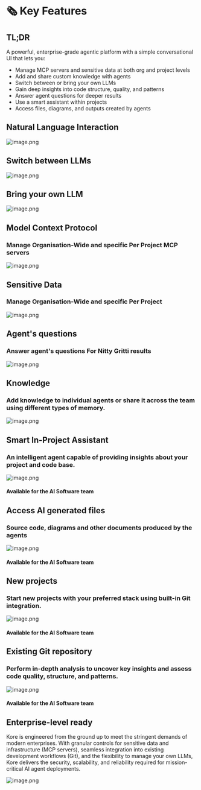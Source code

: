 # 🗞️ Key Features

## TL;DR
A powerful, enterprise-grade agentic platform with a simple conversational UI that lets you:
- Manage MCP servers and sensitive data at both org and project levels
- Add and share custom knowledge with agents
- Switch between or bring your own LLMs
- Gain deep insights into code structure, quality, and patterns
- Answer agent questions for deeper results
- Use a smart assistant within projects
- Access files, diagrams, and outputs created by agents

## Natural Language Interaction

![image.png](/getting_started/assets/key_features/image0.png)

## Switch between LLMs

![image.png](/getting_started/assets/key_features/image1.png)

## Bring your own LLM

![image.png](/getting_started/assets/key_features/image2.png)

## Model Context Protocol
### Manage Organisation-Wide and specific Per Project MCP servers
![image.png](/getting_started/assets/key_features/image3.png)

## Sensitive Data
### Manage Organisation-Wide and specific Per Project
![image.png](/getting_started/assets/key_features/image4.png)

## Agent's questions 
### Answer agent's questions For Nitty Gritti results
![image.png](/getting_started/assets/key_features/image5.png)

## Knowledge
### Add knowledge to individual agents or share it across the team using different types of memory.
![image.png](/getting_started/assets/key_features/image6.png)

## Smart In-Project Assistant
### An intelligent agent capable of providing insights about your project and code base.
![image.png](/getting_started/assets/key_features/image7.png)
#### Available for the AI Software team

## Access AI generated files
### Source code, diagrams and other documents produced by the agents
![image.png](/getting_started/assets/key_features/image8.png)
#### Available for the AI Software team

## New projects
### Start new projects with your preferred stack using built-in Git integration. 
![image.png](/getting_started/assets/key_features/image9.png)
#### Available for the AI Software team

## Existing Git repository
### Perform in-depth analysis to uncover key insights and assess code quality, structure, and patterns.
![image.png](/getting_started/assets/key_features/image10.png)
#### Available for the AI Software team

## Enterprise-level ready

Kore is engineered from the ground up to meet the stringent demands of modern enterprises. With granular controls for sensitive data and infrastructure (MCP servers), seamless integration into existing development workflows (Git), and the flexibility to manage your own LLMs, Kore delivers the security, scalability, and reliability required for mission-critical AI agent deployments.

![image.png](/getting_started/assets/key_features/image11.png)